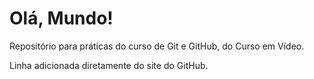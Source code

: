 # Olá, Mundo!
 Repositório para práticas do curso de Git e GitHub, do Curso em Vídeo.
 
 Linha adicionada diretamente do site do GitHub.
